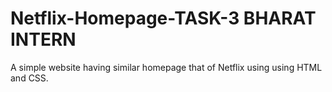 # Netflix-Homepage-TASK-3 BHARAT INTERN
A simple website having similar homepage that of Netflix using using HTML and CSS.
